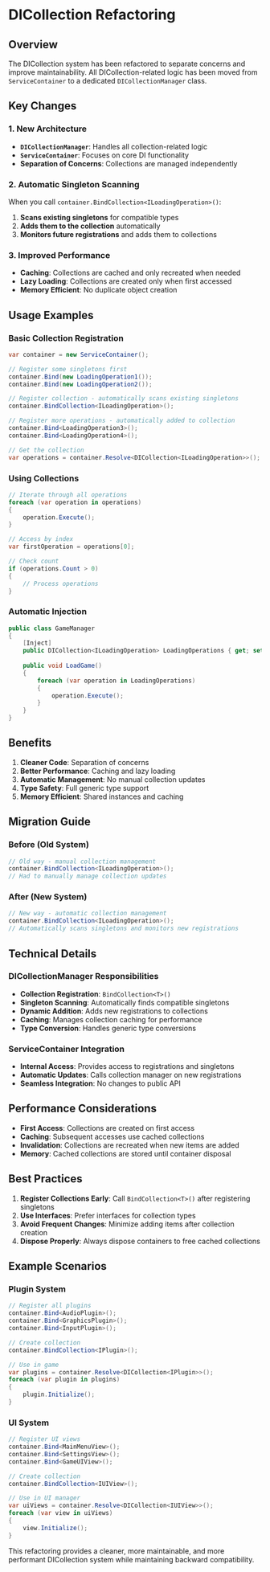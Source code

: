 # DICollection Refactoring

## Overview

The DICollection system has been refactored to separate concerns and improve maintainability. All DICollection-related logic has been moved from `ServiceContainer` to a dedicated `DICollectionManager` class.

## Key Changes

### 1. New Architecture

- **`DICollectionManager`**: Handles all collection-related logic
- **`ServiceContainer`**: Focuses on core DI functionality
- **Separation of Concerns**: Collections are managed independently

### 2. Automatic Singleton Scanning

When you call `container.BindCollection<ILoadingOperation>()`:

1. **Scans existing singletons** for compatible types
2. **Adds them to the collection** automatically
3. **Monitors future registrations** and adds them to collections

### 3. Improved Performance

- **Caching**: Collections are cached and only recreated when needed
- **Lazy Loading**: Collections are created only when first accessed
- **Memory Efficient**: No duplicate object creation

## Usage Examples

### Basic Collection Registration

```csharp
var container = new ServiceContainer();

// Register some singletons first
container.Bind(new LoadingOperation1());
container.Bind(new LoadingOperation2());

// Register collection - automatically scans existing singletons
container.BindCollection<ILoadingOperation>();

// Register more operations - automatically added to collection
container.Bind<LoadingOperation3>();
container.Bind<LoadingOperation4>();

// Get the collection
var operations = container.Resolve<DICollection<ILoadingOperation>>();
```

### Using Collections

```csharp
// Iterate through all operations
foreach (var operation in operations)
{
    operation.Execute();
}

// Access by index
var firstOperation = operations[0];

// Check count
if (operations.Count > 0)
{
    // Process operations
}
```

### Automatic Injection

```csharp
public class GameManager
{
    [Inject]
    public DICollection<ILoadingOperation> LoadingOperations { get; set; }
    
    public void LoadGame()
    {
        foreach (var operation in LoadingOperations)
        {
            operation.Execute();
        }
    }
}
```

## Benefits

1. **Cleaner Code**: Separation of concerns
2. **Better Performance**: Caching and lazy loading
3. **Automatic Management**: No manual collection updates
4. **Type Safety**: Full generic type support
5. **Memory Efficient**: Shared instances and caching

## Migration Guide

### Before (Old System)
```csharp
// Old way - manual collection management
container.BindCollection<ILoadingOperation>();
// Had to manually manage collection updates
```

### After (New System)
```csharp
// New way - automatic collection management
container.BindCollection<ILoadingOperation>();
// Automatically scans singletons and monitors new registrations
```

## Technical Details

### DICollectionManager Responsibilities

- **Collection Registration**: `BindCollection<T>()`
- **Singleton Scanning**: Automatically finds compatible singletons
- **Dynamic Addition**: Adds new registrations to collections
- **Caching**: Manages collection caching for performance
- **Type Conversion**: Handles generic type conversions

### ServiceContainer Integration

- **Internal Access**: Provides access to registrations and singletons
- **Automatic Updates**: Calls collection manager on new registrations
- **Seamless Integration**: No changes to public API

## Performance Considerations

- **First Access**: Collections are created on first access
- **Caching**: Subsequent accesses use cached collections
- **Invalidation**: Collections are recreated when new items are added
- **Memory**: Cached collections are stored until container disposal

## Best Practices

1. **Register Collections Early**: Call `BindCollection<T>()` after registering singletons
2. **Use Interfaces**: Prefer interfaces for collection types
3. **Avoid Frequent Changes**: Minimize adding items after collection creation
4. **Dispose Properly**: Always dispose containers to free cached collections

## Example Scenarios

### Plugin System
```csharp
// Register all plugins
container.Bind<AudioPlugin>();
container.Bind<GraphicsPlugin>();
container.Bind<InputPlugin>();

// Create collection
container.BindCollection<IPlugin>();

// Use in game
var plugins = container.Resolve<DICollection<IPlugin>>();
foreach (var plugin in plugins)
{
    plugin.Initialize();
}
```

### UI System
```csharp
// Register UI views
container.Bind<MainMenuView>();
container.Bind<SettingsView>();
container.Bind<GameUIView>();

// Create collection
container.BindCollection<IUIView>();

// Use in UI manager
var uiViews = container.Resolve<DICollection<IUIView>>();
foreach (var view in uiViews)
{
    view.Initialize();
}
```

This refactoring provides a cleaner, more maintainable, and more performant DICollection system while maintaining backward compatibility.

